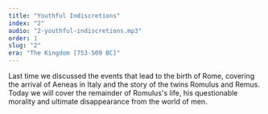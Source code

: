```yaml
---
title: "Youthful Indiscretions"
index: "2"
audio: "2-youthful-indiscretions.mp3"
order: 1
slug: "2"
era: "The Kingdom [753-509 BC]"
---
```


Last time we discussed the events that lead to the birth of Rome, covering the arrival of Aeneas in Italy and the story of the twins Romulus and Remus. Today we will cover the remainder of Romulus's life, his questionable morality and ultimate disappearance from the world of men.


